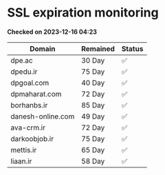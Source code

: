 # SSL expiration monitoring

**Checked on 2023-12-16 04:23**

| Domain | Remained | Status       |
|--------|----------|--------------|
| dpe.ac     | 30 Day   | ✅ |
| dpedu.ir     | 75 Day   | ✅ |
| dpgoal.com     | 40 Day   | ✅ |
| dpmaharat.com     | 72 Day   | ✅ |
| borhanbs.ir     | 85 Day   | ✅ |
| danesh-online.com     | 49 Day   | ✅ |
| ava-crm.ir     | 72 Day   | ✅ |
| darkoobjob.ir     | 75 Day   | ✅ |
| mettis.ir     | 65 Day   | ✅ |
| liaan.ir     | 58 Day   | ✅ |
